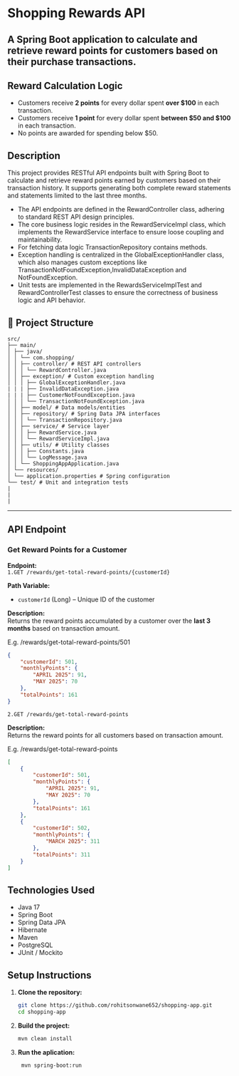 # Shopping Rewards API

A Spring Boot application to calculate and retrieve reward points for customers based on their purchase transactions.
---
## Reward Calculation Logic
- Customers receive **2 points** for every dollar spent **over $100** in each transaction.
- Customers receive **1 point** for every dollar spent **between $50 and $100** in each transaction.
- No points are awarded for spending below $50.

## Description
This project provides RESTful API endpoints built with Spring Boot to calculate and retrieve reward points earned by customers based on their transaction history. It supports generating both complete reward statements and statements limited to the last three months.
- The API endpoints are defined in the RewardController class, adhering to standard REST API design principles.
- The core business logic resides in the RewardServiceImpl class, which implements the RewardService interface to ensure loose coupling and maintainability.
- For fetching data logic TransactionRepository contains methods.
- Exception handling is centralized in the GlobalExceptionHandler class, which also manages custom exceptions like          TransactionNotFoundException,InvalidDataException and NotFoundException.
- Unit tests are implemented in the RewardsServiceImplTest and RewardControllerTest classes to ensure the correctness of business logic and API behavior.


## 📁 Project Structure
```text
src/
├── main/
│ ├── java/
│ │ └── com.shopping/
│ │ ├── controller/ # REST API controllers
│ │ │ └── RewardController.java
│ │ ├── exception/ # Custom exception handling
│ │ │ ├── GlobalExceptionHandler.java
| | | ├── InvalidDataException.java
| | | ├── CustomerNotFoundException.java
│ │ │ └── TransactionNotFoundException.java
│ │ ├── model/ # Data models/entities
│ │ ├── repository/ # Spring Data JPA interfaces
│ │ │ └── TransactionRepository.java
│ │ ├── service/ # Service layer
│ │ │ ├── RewardService.java
│ │ │ └── RewardServiceImpl.java
│ │ ├── utils/ # Utility classes
│ │ │ ├── Constants.java
│ │ │ └── LogMessage.java
│ │ └── ShoppingAppApplication.java
│ └── resources/
│ └── application.properties # Spring configuration
└── test/ # Unit and integration tests
|
|
|
```

---

## API Endpoint

### Get Reward Points for a Customer

**Endpoint:**  
`1.GET /rewards/get-total-reward-points/{customerId}`

**Path Variable:**
- `customerId` (Long) – Unique ID of the customer

**Description:**  
Returns the reward points accumulated by a customer over the **last 3 months** based on transaction amount.

E.g. /rewards/get-total-reward-points/501
```json
{
    "customerId": 501,
    "monthlyPoints": {
        "APRIL 2025": 91,
        "MAY 2025": 70
    },
    "totalPoints": 161
}
```

`2.GET /rewards/get-total-reward-points`

**Description:**  
Returns the reward points for all customers based on transaction amount.

E.g. /rewards/get-total-reward-points
```json
[
    {
        "customerId": 501,
        "monthlyPoints": {
            "APRIL 2025": 91,
            "MAY 2025": 70
        },
        "totalPoints": 161
    },
    {
        "customerId": 502,
        "monthlyPoints": {
            "MARCH 2025": 311
        },
        "totalPoints": 311
    }
]
```



## Technologies Used
- Java 17
- Spring Boot
- Spring Data JPA
- Hibernate
- Maven
- PostgreSQL
- JUnit / Mockito

## Setup Instructions

1. **Clone the repository:**
   ```bash
   git clone https://github.com/rohitsonwane652/shopping-app.git
   cd shopping-app
2. **Build the project:**
   ```bash
   mvn clean install
3. **Run the aplication:**
   ```bash
    mvn spring-boot:run



